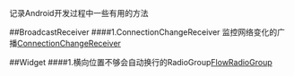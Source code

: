 记录Android开发过程中一些有用的方法

##BroadcastReceiver
####1.ConnectionChangeReceiver
监控网络变化的广播[ConnectionChangeReceiver](https://github.com/BaronZ/android-common/blob/master/src/com/baron/broadcastreceiver/ConnectionChangeReceiver.java "BroadcastReceiver")

##Widget
####1.横向位置不够会自动换行的RadioGroup[FlowRadioGroup]()

